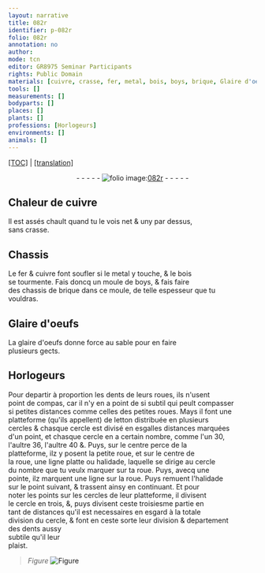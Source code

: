 ```yaml
---
layout: narrative
title: 082r
identifier: p-082r
folio: 082r
annotation: no
author:
mode: tcn
editor: GR8975 Seminar Participants
rights: Public Domain
materials: [cuivre, crasse, fer, metal, bois, boys, brique, Glaire d'oeufs, glaire d'oeufs, letton]
tools: []
measurements: []
bodyparts: []
places: []
plants: []
professions: [Horlogeurs]
environments: []
animals: []
---
```


<p><a href="{{ site.baseurl }}/normalized/">[TOC]</a> | <a href="{{ site.baseurl }}/texts/p-082r_tl/" target="_blank">[translation]</a></p><div class="folio" align="center">- - - - - <a href="http://gallica.bnf.fr/ark:/12148/btv1b10500001g/f169.image" target="_blank"><img src="https://cu-mkp.github.io/2017-workshop-edition/assets/photo-icon.png" alt="folio image: " style="display:inline-block; margin-bottom:-3px;"/>082r</a> - - - - - </div>  
  

## Chaleur de <span class="m">cuivre</span>

 
Il est assés chault quand tu le vois net & uny par dessus,<br/> sans <span class="m">crasse</span>.
 
 
  

## Chassis

 
Le <span class="m">fer</span> & <span class="m">cuivre</span> font soufler si le <span class="m">metal</span> y touche, & le <span class="m">bois</span><br/> se tourmente. Fais doncq un moule de <span class="m">boys</span>, & fais faire<br/> des chassis de <span class="m">brique</span> dans ce moule, de telle espesseur que tu<br/> vouldras.
 
 
  

## <span class="m">Glaire d'oeufs</span>

 
La <span class="m">glaire d'oeufs</span> donne force au sable pour en faire<br/> plusieurs gects.
 
 
  

## <span class="pro">Horlogeurs</span>

 
Pour departir à proportion les dents de leurs roues, ils n'usent<br/> point de compas, car il n'y en a point de si subtil qui peult compasser<br/> si petites distances co<span class="exp">mm</span>e celles des petites roues. Mays il font une<br/> platteforme (qu'ils appellent) de <span class="m">letton</span> distribuée en plusieurs<br/> cercles & chasque cercle est divisé en esgalles distances marquées<br/> d'un point, et chasque cercle en a certain nombre, co<span class="exp">mm</span>e l'un 30,<br/> l'aultre 36, l'aultre 40 &. Puys, sur le centre perce de la<br/> platteforme, ilz y posent la petite roue, et sur le centre de<br/> la roue, une ligne platte ou halidade, laquelle se dirige au cercle<br/> du nombre que tu veulx marquer sur ta roue. Puys, avecq une<br/> pointe, ilz marquent une ligne sur la roue. Puys remuent l'halidade<br/> sur le point suivant, & trassent ainsy en continuant. Et pour<br/> noter les points sur les cercles de leur platteforme, il divisent<br/> le cercle en trois, &, puys divisent ceste troisiesme partie en<br/> tant de distances qu'il est necessaires en esgard à la totale<br/> division du cercle, & font en ceste sorte leur division & departem<span class="exp">ent</span><br/> des dents aussy<br/> subtile qu'il leur<br/> plaist.
 
> *Figure*
> <a href="https://drive.google.com/open?id=0B9-oNrvWdlO5MG1jZS1LOUE2QWs" target="_blank"><img src="https://cu-mkp.github.io/GR8975-edition/assets/photo-icon.png" alt="Figure" style="display:inline-block; margin-bottom:-3px;"/></a>
 
